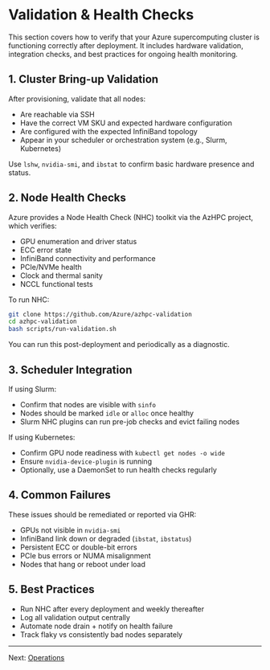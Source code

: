 # Validation & Health Checks

This section covers how to verify that your Azure supercomputing cluster is functioning correctly after deployment. It includes hardware validation, integration checks, and best practices for ongoing health monitoring.

## 1. Cluster Bring-up Validation

After provisioning, validate that all nodes:

- Are reachable via SSH
- Have the correct VM SKU and expected hardware configuration
- Are configured with the expected InfiniBand topology
- Appear in your scheduler or orchestration system (e.g., Slurm, Kubernetes)

Use `lshw`, `nvidia-smi`, and `ibstat` to confirm basic hardware presence and status.

## 2. Node Health Checks

Azure provides a Node Health Check (NHC) toolkit via the AzHPC project, which verifies:

- GPU enumeration and driver status
- ECC error state
- InfiniBand connectivity and performance
- PCIe/NVMe health
- Clock and thermal sanity
- NCCL functional tests

To run NHC:

```bash
git clone https://github.com/Azure/azhpc-validation
cd azhpc-validation
bash scripts/run-validation.sh
```

You can run this post-deployment and periodically as a diagnostic.

## 3. Scheduler Integration

If using Slurm:

- Confirm that nodes are visible with `sinfo`
- Nodes should be marked `idle` or `alloc` once healthy
- Slurm NHC plugins can run pre-job checks and evict failing nodes

If using Kubernetes:

- Confirm GPU node readiness with `kubectl get nodes -o wide`
- Ensure `nvidia-device-plugin` is running
- Optionally, use a DaemonSet to run health checks regularly

## 4. Common Failures

These issues should be remediated or reported via GHR:

- GPUs not visible in `nvidia-smi`
- InfiniBand link down or degraded (`ibstat`, `ibstatus`)
- Persistent ECC or double-bit errors
- PCIe bus errors or NUMA misalignment
- Nodes that hang or reboot under load

## 5. Best Practices

- Run NHC after every deployment and weekly thereafter
- Log all validation output centrally
- Automate node drain + notify on health failure
- Track flaky vs consistently bad nodes separately

---

Next: [Operations](operations.md)
